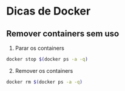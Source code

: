 # Dicas de Docker

## Remover containers sem uso

1. Parar os containers

```bash
docker stop $(docker ps -a -q)
```

2. Remover os containers

```bash
docker rm $(docker ps -a -q)
```
